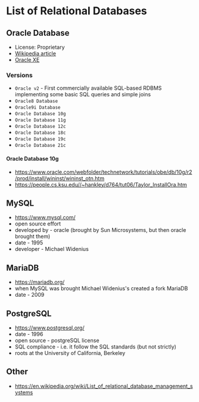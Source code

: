 # List of Relational Databases

## Oracle Database

- License: Proprietary
- [Wikipedia article](https://en.wikipedia.org/wiki/Oracle_Database)
- [Oracle XE](https://www.oracle.com/database/technologies/appdev/xe.html)

### Versions

- `Oracle v2` - First commercially available SQL-based RDBMS implementing some basic SQL queries and simple joins
- `Oracle8 Database`
- `Oracle9i Database`
- `Oracle Database 10g`
- `Oracle Database 11g`
- `Oracle Database 12c`
- `Oracle Database 18c`
- `Oracle Database 19c`
- `Oracle Database 21c`

#### Oracle Database 10g

- <https://www.oracle.com/webfolder/technetwork/tutorials/obe/db/10g/r2/prod/install/wininst/wininst_otn.htm>
- <https://people.cs.ksu.edu//~hankley/d764/tut06/Taylor_InstallOra.htm>

## MySQL

- <https://www.mysql.com/>
- open source effort
- developed by - oracle (brought by Sun Microsystems, but then oracle brought them)
- date - 1995
- developer - Michael Widenius

## MariaDB

- <https://mariadb.org/>
- when MySQL was brought Michael Widenius's created a fork MariaDB
- date - 2009

## PostgreSQL

- <https://www.postgresql.org/>
- date - 1996
- open source - postgreSQL license
- SQL compliance - i.e. it follow the SQL standards (but not strictly)
- roots at the University of California, Berkeley

## Other

- <https://en.wikipedia.org/wiki/List_of_relational_database_management_systems>
